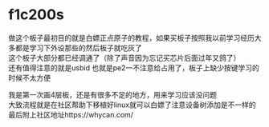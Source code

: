 # f1c200s
做这个板子最初目的就是白嫖正点原子的教程，如果买板子按照我以前学习经历大多都是学习下外设那些的然后板子就吃灰了  
这个板子大部分都已经调通了（除了声音因为忘记买芯片后面过年又鸽了）  
还有值得注意的就是usbid 也就是pe2一不注意给占用了，板子上缺少按键学习的时候不太方便  
  
  
我是第一次画4层板，还是有很多不足的地方，用来学习应该没问题  
大致流程就是在社区帮助下移植好linux就可以白嫖了注意设备树添加是不一样的
最后附上社区地址https://whycan.com/
